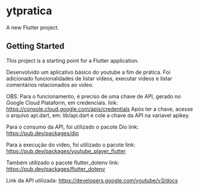 # ytpratica

A new Flutter project.

## Getting Started

This project is a starting point for a Flutter application.

Desenvolvido um aplicativo básico do youtube a fim de prática. Foi adicionado funcionalidades de listar videos, 
executar videos e listar comentários relacionados ao video. 

OBS: Para o funcionamento, é preciso de uma chave de API, gerado no Google Cloud Plataform, em credenciais.
  link: https://console.cloud.google.com/apis/credentials
Após ter a chave, acesse o arquivo api.dart, em: lib/api.dart e cole a chave da API na variavel apikey.

Para o consumo da API, foi utilizado o pacote Dio
  link: https://pub.dev/packages/dio
  
Para a execução do video, foi utilizado o pacote 
  link: https://pub.dev/packages/youtube_player_flutter
  
Também utilizado o pacote flutter_dotenv
  link: https://pub.dev/packages/flutter_dotenv


Link da API utilizada: https://developers.google.com/youtube/v3/docs






